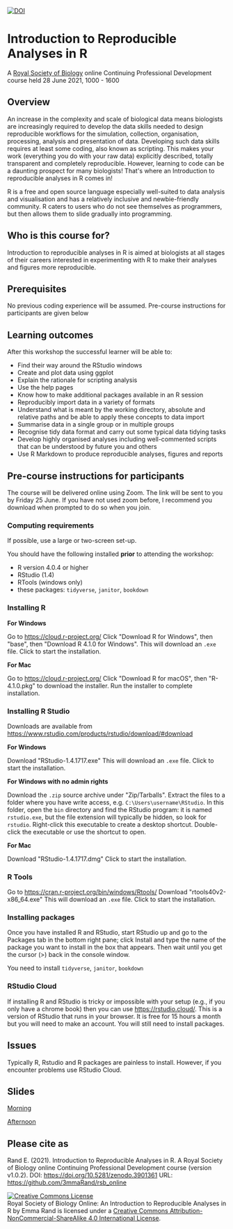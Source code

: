 [![DOI](https://zenodo.org/badge/DOI/10.5281/zenodo.3901361.svg)](https://doi.org/10.5281/zenodo.3901361)

# Introduction to Reproducible Analyses in R

A [Royal Society of Biology](https://www.rsb.org.uk/) online Continuing Professional Development course held 28 June 2021, 1000 - 1600

## Overview

An increase in the complexity and scale of biological data means biologists are increasingly required to develop the data skills needed to design reproducible workflows for the simulation, collection, organisation, processing, analysis and presentation of data. Developing such data skills requires at least some coding, also known as scripting. This makes your work (everything you do with your raw data) explicitly described, totally transparent and completely reproducible. However, learning to code can be a daunting prospect for many biologists! That's where an Introduction to reproducible analyses in R comes in!

R is a free and open source language especially well-suited to data analysis and visualisation and has a relatively inclusive and newbie-friendly community. R caters to users who do not see themselves as programmers, but then allows them to slide gradually into programming.

## Who is this course for?

Introduction to reproducible analyses in R is aimed at biologists at all stages of their careers interested in experimenting with R to make their analyses and figures more reproducible.

## Prerequisites

No previous coding experience will be assumed. Pre-course instructions for participants are given below

## Learning outcomes

After this workshop the successful learner will be able to:

-   Find their way around the RStudio windows
-   Create and plot data using ggplot
-   Explain the rationale for scripting analysis
-   Use the help pages
-   Know how to make additional packages available in an R session
-   Reproducibly import data in a variety of formats
-   Understand what is meant by the working directory, absolute and relative paths and be able to apply these concepts to data import
-   Summarise data in a single group or in multiple groups
-   Recognise tidy data format and carry out some typical data tidying tasks
-   Develop highly organised analyses including well-commented scripts that can be understood by future you and others
-   Use R Markdown to produce reproducible analyses, figures and reports

## Pre-course instructions for participants

The course will be delivered online using Zoom. The link will be sent to you by Friday 25 June. If you have not used zoom before, I recommend you download when prompted to do so when you join.

### Computing requirements

If possible, use a large or two-screen set-up.

You should have the following installed **prior** to attending the workshop:

-   R version 4.0.4 or higher
-   RStudio (1.4)
-   RTools (windows only)
-   these packages: `tidyverse`, `janitor`, `bookdown`

### Installing R

**For Windows**

Go to <https://cloud.r-project.org/>
Click "Download R for Windows", then "base", then "Download R 4.1.0 for Windows". This will download an `.exe` file. Click to start the installation.

**For Mac**

Go to <https://cloud.r-project.org/>
Click "Download R for macOS", then "R-4.1.0.pkg" to download the installer. Run the installer to complete installation.


### Installing R Studio

Downloads are available from  <https://www.rstudio.com/products/rstudio/download/#download> 

**For Windows**

Download "RStudio-1.4.1717.exe"
This will download an `.exe` file. Click to start the installation.

**For Windows with no admin rights**

Download the `.zip` source archive under "Zip/Tarballs". Extract the files to a folder where you have write access, e.g. `C:\Users\username\RStudio`. In this folder, open the `bin` directory and find the RStudio program: it is named `rstudio.exe`, but the file extension will typically be hidden, so look for `rstudio`. Right-click this executable to create a desktop shortcut. Double-click the executable or use the shortcut to open.

**For Mac**

Download "RStudio-1.4.1717.dmg"
Click to start the installation.



### R Tools
Go to <https://cran.r-project.org/bin/windows/Rtools/>
Download "rtools40v2-x86_64.exe"
This will download an `.exe` file. Click to start the installation.



### Installing packages

Once you have installed R and RStudio, start RStudio up and go to the Packages tab in the bottom right pane; click Install and type the name of the package you want to install in the box that appears. Then wait until you get the cursor (\>) back in the console window.

You need to install `tidyverse`, `janitor`, `bookdown`

### RStudio Cloud

If installing R and RStudio is tricky or impossible with your setup (e.g., if you only have a chrome book) then you can use <https://rstudio.cloud/>. This is a version of RStudio that runs in your browser. It is free for 15 hours a month but you will need to make an account. You will still need to install packages.

## Issues

Typically R, Rstudio and R packages are painless to install. However, if you encounter problems use RStudio Cloud.

## Slides

[Morning](https://3mmarand.github.io/rsb_online/slides/01_intro_to_r_and_working_with_data.html)

[Afternoon](https://3mmarand.github.io/rsb_online/slides/02_r_markdown_for_reproducible_reports.html)

## Please cite as

Rand E. (2021). Introduction to Reproducible Analyses in R. A Royal Society of Biology online Continuing Professional Development course (version v1.0.2). DOI: https://doi.org/10.5281/zenodo.3901361 URL: https://github.com/3mmaRand/rsb_online

<a rel="license" href="http://creativecommons.org/licenses/by-nc-sa/4.0/"><img src="https://i.creativecommons.org/l/by-nc-sa/4.0/88x31.png" alt="Creative Commons License" style="border-width:0"/></a><br /><span xmlns:dct="http://purl.org/dc/terms/" property="dct:title">Royal Society of Biology Online: An Introduction to Reproducible Analyses in R</span> by <span xmlns:cc="http://creativecommons.org/ns#" property="cc:attributionName">Emma Rand</span> is licensed under a <a rel="license" href="http://creativecommons.org/licenses/by-nc-sa/4.0/">Creative Commons Attribution-NonCommercial-ShareAlike 4.0 International License</a>.
